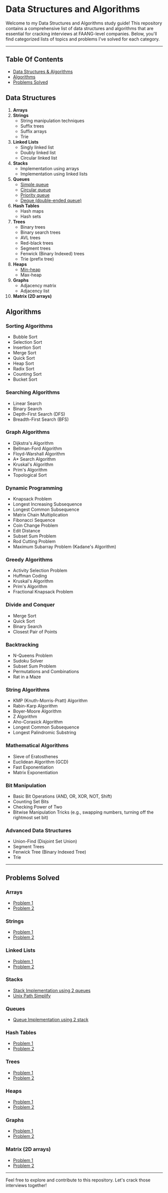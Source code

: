 # Data Structures and Algorithms

Welcome to my Data Structures and Algorithms study guide! This repository contains a comprehensive list of data structures and algorithms that are essential for cracking interviews at FAANG-level companies. Below, you'll find categorized lists of topics and problems I've solved for each category.

---

## Table Of Contents
- [Data Structures & Algorithms](#data-structures)
- [Algorithms](#algorithms)
- [Problems Solved](#problems-solved)

## Data Structures

1. **Arrays**
2. **Strings**
   - String manipulation techniques
   - Suffix trees
   - Suffix arrays
   - Trie
3. **Linked Lists**
   - Singly linked list
   - Doubly linked list
   - Circular linked list
4. **Stacks**
   - Implementation using arrays
   - Implementation using linked lists
5. **Queues**
   - [Simple queue](queue.md#simple-queue)
   - [Circular queue](queue.md#circular-queue)
   - [Priority queue](queue.md#priority-queue)
   - [Deque (double-ended queue)](queue.md#deque)
6. **Hash Tables**
   - Hash maps
   - Hash sets
7. **Trees**
   - Binary trees
   - Binary search trees
   - AVL trees
   - Red-black trees
   - Segment trees
   - Fenwick (Binary Indexed) trees
   - Trie (prefix tree)
8. **Heaps**
   - [Min-heap](./Heap/minHeap.js)
   - Max-heap
9. **Graphs**
   - Adjacency matrix
   - Adjacency list
10. **Matrix (2D arrays)**

## Algorithms

### Sorting Algorithms
- Bubble Sort
- Selection Sort
- Insertion Sort
- Merge Sort
- Quick Sort
- Heap Sort
- Radix Sort
- Counting Sort
- Bucket Sort

### Searching Algorithms
- Linear Search
- Binary Search
- Depth-First Search (DFS)
- Breadth-First Search (BFS)

### Graph Algorithms
- Dijkstra's Algorithm
- Bellman-Ford Algorithm
- Floyd-Warshall Algorithm
- A* Search Algorithm
- Kruskal's Algorithm
- Prim's Algorithm
- Topological Sort

### Dynamic Programming
- Knapsack Problem
- Longest Increasing Subsequence
- Longest Common Subsequence
- Matrix Chain Multiplication
- Fibonacci Sequence
- Coin Change Problem
- Edit Distance
- Subset Sum Problem
- Rod Cutting Problem
- Maximum Subarray Problem (Kadane's Algorithm)

### Greedy Algorithms
- Activity Selection Problem
- Huffman Coding
- Kruskal's Algorithm
- Prim's Algorithm
- Fractional Knapsack Problem

### Divide and Conquer
- Merge Sort
- Quick Sort
- Binary Search
- Closest Pair of Points

### Backtracking
- N-Queens Problem
- Sudoku Solver
- Subset Sum Problem
- Permutations and Combinations
- Rat in a Maze

### String Algorithms
- KMP (Knuth-Morris-Pratt) Algorithm
- Rabin-Karp Algorithm
- Boyer-Moore Algorithm
- Z Algorithm
- Aho-Corasick Algorithm
- Longest Common Subsequence
- Longest Palindromic Substring

### Mathematical Algorithms
- Sieve of Eratosthenes
- Euclidean Algorithm (GCD)
- Fast Exponentiation
- Matrix Exponentiation

### Bit Manipulation
- Basic Bit Operations (AND, OR, XOR, NOT, Shift)
- Counting Set Bits
- Checking Power of Two
- Bitwise Manipulation Tricks (e.g., swapping numbers, turning off the rightmost set bit)

### Advanced Data Structures
- Union-Find (Disjoint Set Union)
- Segment Trees
- Fenwick Tree (Binary Indexed Tree)
- Trie

---

## Problems Solved

### Arrays
- [Problem 1](link_to_problem_1)
- [Problem 2](link_to_problem_2)

### Strings
- [Problem 1](link_to_problem_1)
- [Problem 2](link_to_problem_2)

### Linked Lists
- [Problem 1](link_to_problem_1)
- [Problem 2](link_to_problem_2)

### Stacks
- [Stack Implementation using 2 queues](./Solved/Stack/Stack%20using%20two%20queue.js)
- [Unix Path Simplify](./Solved/Stack/unix%20path%20simplify.js)

### Queues
- [Queue Implementation using 2 stack](./Solved/Queue/Queue%20using%20two%20stack.js)

### Hash Tables
- [Problem 1](link_to_problem_1)
- [Problem 2](link_to_problem_2)

### Trees
- [Problem 1](link_to_problem_1)
- [Problem 2](link_to_problem_2)

### Heaps
- [Problem 1](link_to_problem_1)
- [Problem 2](link_to_problem_2)

### Graphs
- [Problem 1](link_to_problem_1)
- [Problem 2](link_to_problem_2)

### Matrix (2D arrays)
- [Problem 1](link_to_problem_1)
- [Problem 2](link_to_problem_2)

---

Feel free to explore and contribute to this repository. Let's crack those interviews together!
